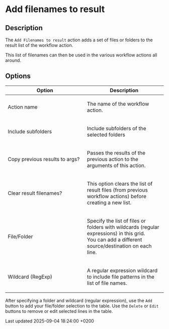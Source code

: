 <div id="header">

# Add filenames to result

</div>

<div id="content">

<div class="sect1">

## Description

<div class="sectionbody">

<div class="paragraph">

The `Add Filenames to result` action adds a set of files or folders to the result list of the workflow action.

</div>

<div class="paragraph">

This list of filenames can then be used in the various workflow actions all around.

</div>

</div>

</div>

<div class="sect1">

## Options

<div class="sectionbody">

<table>
<colgroup>
<col style="width: 50%" />
<col style="width: 50%" />
</colgroup>
<thead>
<tr class="header">
<th>Option</th>
<th>Description</th>
</tr>
</thead>
<tbody>
<tr class="odd">
<td><p>Action name</p></td>
<td><p>The name of the workflow action.</p></td>
</tr>
<tr class="even">
<td><p>Include subfolders</p></td>
<td><p>Include subfolders of the selected folders</p></td>
</tr>
<tr class="odd">
<td><p>Copy previous results to args?</p></td>
<td><p>Passes the results of the previous action to the arguments of this action.</p></td>
</tr>
<tr class="even">
<td><p>Clear result filenames?</p></td>
<td><p>This option clears the list of result files (from previous workflow actions) before creating a new list.</p></td>
</tr>
<tr class="odd">
<td><p>File/Folder</p></td>
<td><p>Specify the list of files or folders with wildcards (regular expressions) in this grid.<br />
You can add a different source/destination on each line.</p></td>
</tr>
<tr class="even">
<td><p>Wildcard (RegExp)</p></td>
<td><p>A regular expression wildcard to include file patterns in the list of file names.</p></td>
</tr>
</tbody>
</table>

<div class="paragraph">

After specifying a folder and wildcard (regular expression), use the `Add` button to add your file/folder selection to the table. Use the `Delete` or `Edit` buttons to remove or edit selected lines in the table.

</div>

</div>

</div>

</div>

<div id="footer">

<div id="footer-text">

Last updated 2025-09-04 18:24:00 +0200

</div>

</div>
